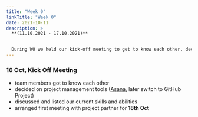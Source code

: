 ```yaml
---
title: "Week 0"
linkTitle: "Week 0"
date: 2021-10-11
description: >
  **(11.10.2021 - 17.10.2021)**


  During W0 we held our kick-off meeting to get to know each other, decide on project management tools and discussed our current skills and abilities.
---
```


### 16 Oct, Kick Off Meeting
* team members got to know each other
* decided on project management tools ([Asana](https://asana.com/), later switch to GitHub Project)
* discussed and listed our current skills and abilities
* arranged first meeting with project partner for **18th Oct**
